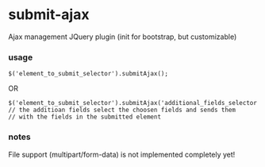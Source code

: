 submit-ajax
===========

Ajax management JQuery plugin (init for bootstrap, but customizable)

<h3>usage</h3>

<pre><code>$('element_to_submit_selector').submitAjax();</code></pre>

OR

<pre><code>$('element_to_submit_selector').submitAjax('additional_fields_selector');
// the additioan fields select the choosen fields and sends them 
// with the fields in the submitted element</code></pre>


<h3>notes</h3>

File support (multipart/form-data) is not implemented completely yet!
